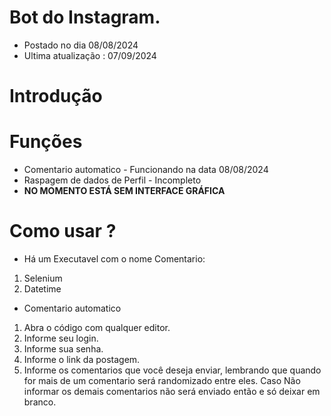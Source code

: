 # Bot do Instagram.

* Postado no dia 08/08/2024
* Ultima atualização : 07/09/2024

# Introdução


# Funções
* Comentario automatico - Funcionando na data 08/08/2024
* Raspagem de dados de Perfil - Incompleto
* **NO MOMENTO ESTÁ SEM INTERFACE GRÁFICA**


# Como usar ?
* Há um Executavel com o nome Comentario:
1. Selenium
2. Datetime


* Comentario automatico
1. Abra o código com qualquer editor.
2. Informe seu login.
3. Informe sua senha.
4. Informe o link da postagem.
5. Informe os comentarios que você deseja enviar, lembrando que quando for mais de um comentario será randomizado entre eles.
    Caso Não informar os demais comentarios não será enviado então e só deixar em branco.
